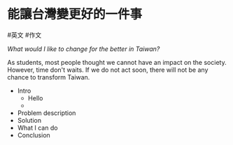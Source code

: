 # 能讓台灣變更好的一件事
#英文 #作文 

*What would I like to change for the better in Taiwan?*

As students, most people thought we cannot have an impact on the society. However, time don't waits. If we do not act soon, there will not be any chance to transform Taiwan.

- Intro
	- Hello
	- 
- Problem description
- Solution
- What I can do 
- Conclusion

